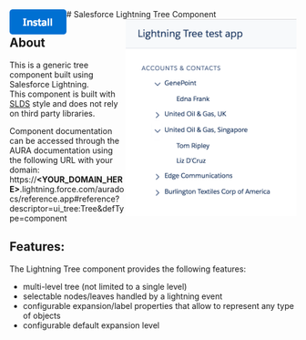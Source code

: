 <a href="https://login.salesforce.com/packaging/installPackage.apexp?p0=04t0Y000000Pi6b">
  <img src="gfx/btn-install.png" width="100" alt="Install" align="left">
</a>
# Salesforce Lightning Tree Component

<img src="screenshots/example-app.png" width="300" align="right"/>

## About
This is a generic tree component built using Salesforce Lightning.<br/>
This component is built with [SLDS](https://www.lightningdesignsystem.com/) style and does not rely on third party libraries.

Component documentation can be accessed through the AURA documentation using the following URL with your domain:<br/>
https://<b>&lt;YOUR_DOMAIN_HERE&gt;</b>.lightning.force.com/auradocs/reference.app#reference?descriptor=ui_tree:Tree&defType=component

## Features:
The Lightning Tree component provides the following features:
- multi-level tree (not limited to a single level)
- selectable nodes/leaves handled by a lightning event
- configurable expansion/label properties that allow to represent any type of objects
- configurable default expansion level
